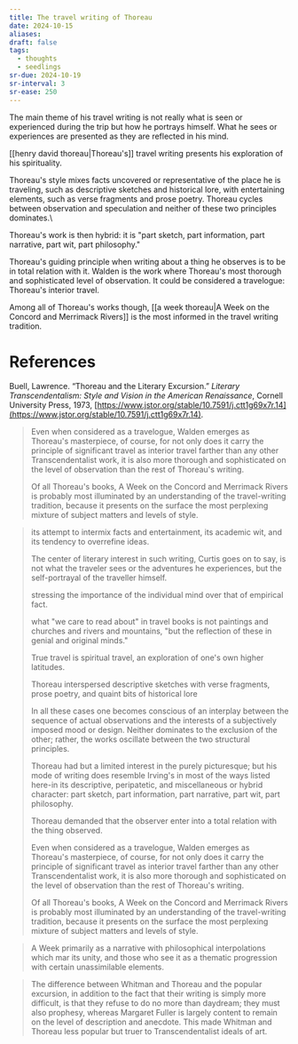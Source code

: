 ```yaml
---
title: The travel writing of Thoreau
date: 2024-10-15
aliases: 
draft: false
tags:
  - thoughts
  - seedlings
sr-due: 2024-10-19
sr-interval: 3
sr-ease: 250
---
```

The main theme of his travel writing is not really what is seen or experienced during the trip but how he portrays himself. What he sees or experiences are presented as they are reflected in his mind.

[[henry david thoreau|Thoreau's]] travel writing presents his exploration of his spirituality.

Thoreau's style mixes facts uncovered or representative of the place he is traveling, such as descriptive sketches and historical lore, with entertaining elements, such as verse fragments and prose poetry. Thoreau cycles between observation and speculation and neither of these two principles dominates.\

Thoreau's work is then hybrid: it is "part sketch, part information, part narrative, part wit, part philosophy."

Thoreau's guiding principle when writing about a thing he observes is to be in total relation with it. Walden is the work where Thoreau's most thorough and sophisticated level of observation. It could be considered a travelogue: Thoreau's interior travel.

Among all of Thoreau's works though, [[a week thoreau|A Week on the Concord and Merrimack Rivers]] is the most informed in the travel writing tradition.

# References

Buell, Lawrence. “Thoreau and the Literary Excursion.” _Literary Transcendentalism: Style and Vision in the American Renaissance_, Cornell University Press, 1973, [https://www.jstor.org/stable/10.7591/j.ctt1g69x7r.14](https://www.jstor.org/stable/10.7591/j.ctt1g69x7r.14).

>Even when considered as a travelogue, Walden emerges as Thoreau's masterpiece, of course, for not only does it carry the principle of significant travel as interior travel farther than any other Transcendentalist work, it is also more thorough and sophisticated on the level of observation than the rest of Thoreau's writing.
>
>Of all Thoreau's books, A Week on the Concord and Merrimack Rivers is probably most illuminated by an understanding of the travel-writing tradition, because it presents on the surface the most perplexing mixture of subject matters and levels of style.

>its attempt to intermix facts and entertainment, its academic wit, and its tendency to overrefine ideas.
>
>The center of literary interest in such writing, Curtis goes on to say, is not what the traveler sees or the adventures he experiences, but the self-portrayal of the traveller himself.
>
>stressing the importance of the individual mind over that of empirical fact.
>
>what "we care to read about" in travel books is not paintings and churches and rivers and mountains, "but the reflection of these in genial and original minds."
>
>True travel is spiritual travel, an exploration of one's own higher latitudes.
>
>Thoreau interspersed descriptive sketches with verse fragments, prose poetry, and quaint bits of historical lore
>
>In all these cases one becomes conscious of an interplay between the sequence of actual observations and the interests of a subjectively imposed mood or design. Neither dominates to the exclusion of the other; rather, the works oscillate between the two structural principles.
>
>Thoreau had but a limited interest in the purely picturesque; but his mode of writing does resemble Irving's in most of the ways listed here-in its descriptive, peripatetic, and miscellaneous or hybrid character: part sketch, part information, part narrative, part wit, part philosophy.
>
>Thoreau demanded that the observer enter into a total relation with the thing observed.
>
>Even when considered as a travelogue, Walden emerges as Thoreau's masterpiece, of course, for not only does it carry the principle of significant travel as interior travel farther than any other Transcendentalist work, it is also more thorough and sophisticated on the level of observation than the rest of Thoreau's writing.
>
>Of all Thoreau's books, A Week on the Concord and Merrimack Rivers is probably most illuminated by an understanding of the travel-writing tradition, because it presents on the surface the most perplexing mixture of subject matters and levels of style.

>A Week primarily as a narrative with philosophical interpolations which mar its unity, and those who see it as a thematic progression with certain unassimilable elements.

>The difference between Whitman and Thoreau and the popular excursion, in addition to the fact that their writing is simply more difficult, is that they refuse to do no more than daydream; they must also prophesy, whereas Margaret Fuller is largely content to remain on the level of description and anecdote. This made Whitman and Thoreau less popular but truer to Transcendentalist ideals of art.